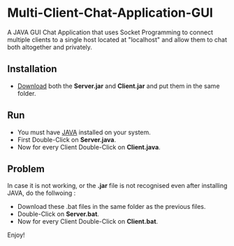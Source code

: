# Multi-Client-Chat-Application-GUI
A JAVA GUI Chat Application that uses Socket Programming to connect multiple clients to a single host located at "localhost" and allow them to chat both altogether and privately.
## Installation
- [Download](https://www.dropbox.com/sh/yf3hqnhgb4u0d5y/AABw9qD-7ucCr7Lrv5Yc2cLSa?dl=0) both the **Server.jar** and **Client.jar** and put them in the same folder.
## Run
- You must have [JAVA](https://www.java.com/en/download/) installed on your system.
- First Double-Click on **Server.java**. 
- Now for every Client Double-Click on **Client.java**.
## Problem
In case it is not working, or the **.jar** file is not recognised even after installing JAVA, do the follwoing :
- Download these .bat files in the same folder as the previous files.
- Double-Click on **Server.bat**.
- Now for every Client Double-Click on **Client.bat**.

Enjoy!

